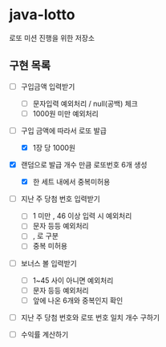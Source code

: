 # java-lotto
로또 미션 진행을 위한 저장소



## 구현 목록

 + [ ] 구입금액 입력받기
   + [ ] 문자입력 예외처리 / null(공백) 체크
   + [ ] 1000원 미만 예외처리
 + [ ] 구입 금액에 따라서 로또 발급 
    + [x]  1장 당 1000원
 + [x] 랜덤으로 발급 개수 만큼  로또번호 6개  생성
   + [x] 한 세트 내에서 중복미허용
 + [ ] 지난 주 당첨 번호 입력받기
   + [ ] 1 미만 , 46 이상 입력 시 예외처리
   + [ ] 문자 등등 예외처리
   + [ ] , 로 구분 
   + [ ] 중복 미허용
 + [ ] 보너스 볼 입력받기
   + [ ] 1~45 사이 아니면 예외처리
   + [ ] 문자 등등 예외처리
   + [ ] 앞에 나온 6개와 중복인지 확인
 + [ ] 지난 주 당첨 번호와 로또 번호 일치 개수 구하기
 + [ ] 수익률 계산하기


